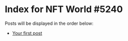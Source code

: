 # Index for NFT World #5240
Posts will be displayed in the order below:

- [Your first post](./001-first.md)


